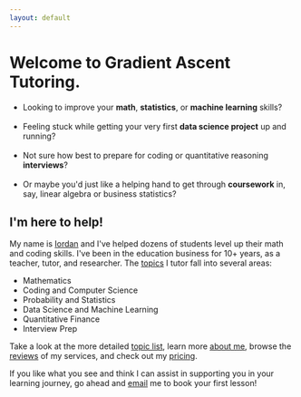```yaml
---
layout: default
---
```

# Welcome to Gradient Ascent Tutoring.

<ul>
  <li>Looking to improve your <b>math</b>, <b>statistics</b>, or <b>machine learning</b> skills?</li>
  <br>
  <li>Feeling stuck while getting your very first <b>data science project</b> up and running?</li>
  <br> 
  <li>Not sure how best to prepare for coding or quantitative reasoning <b>interviews</b>?</li>
  <br>
  <li>Or maybe you'd just like a helping hand to get through <b>coursework</b> in, say, linear algebra or business statistics?</li>
</ul>

## I'm here to help! 

<!-- Learn more about me [here](./aboutiordan.html). -->


  <!-- <p>My aim is to provide guidance as you master challenging technical skills, and to support you on your learning journey.</p> -->


<!-- ## Topics -->

My name is [Iordan](./aboutiordan.html) and I've helped dozens of students level up their math and coding skills. I've been in the education business for 10+ years, as a teacher, tutor, and researcher. 
The [topics](./topics.html) I tutor fall into several areas:
<ul>
  <li>Mathematics</li>
  <li>Coding and Computer Science</li>
  <li>Probability and Statistics</li>
  <li>Data Science and Machine Learning</li>
  <li>Quantitative Finance</li>
  <li>Interview Prep</li>
</ul>

Take a look at the more detailed [topic list](./topics.html), learn more [about me](./aboutiordan.html), browse the [reviews](./reviews.html) of my services, and check out my [pricing](./pricing.html). 

<p>If you like what you see and think I can assist in supporting you in your learning journey, go ahead and <a href="mailto:iordan.tutoring@gmail.com">email</a> me to book your first lesson!


<!-- For more details, check out the [topics](./topics.html) page. -->





<!--  -->


<!-- ## Contact

<iordan.tutoring@gmail.com> -->

<!-- 
Here is a list of topics I commonly tutor. If you're interested in a topic that is on this list but may be related, just ask!

### Mathematics
<ul>
  <li>Calculus (all levels)</li>
  <li>Linear Algebra and Differential Equations</li>
  <li>Discrete Math and Combinatorics</li>
  <li>Abstract Algebra (Groups, Rings, Fields, Modules)</li>
</ul>

### Computer Science
<ul>
  <li>Python Programming</li>
  <li>Data Structures and Algorithms</li>
  <li>Machine Learning and Statistical Learning</li>
  <li>Coding Interview Preparation</li>
</ul>

### Statistics

<ul>
  <li>Business Statistics</li>
  <li>Statistical Inference, Hypothesis Testing, Confidence Intervals</li>
  <li>Bayesian Statistics</li>
  <li>Probability Distributions, Markov Chains, Random Processes</li>
</ul>

### Data Science
<ul>
  <li>Python Libraries: Pandas, NumPy, SciPy, Matplotlib, SciKit-Learn, PyTorch</li>
  <li>Statistical Learning: Regression, Classification, Clustering, Neural Networks</li>
  <li>Data Analysis in Jupyter Notebooks</li>
</ul>

### Quantitative Finance
<ul>
  <li>Stochastic Processes, Option Pricing, Black-Scholes</li>
  <li>Quant Interview Preparation</li>
</ul> -->
